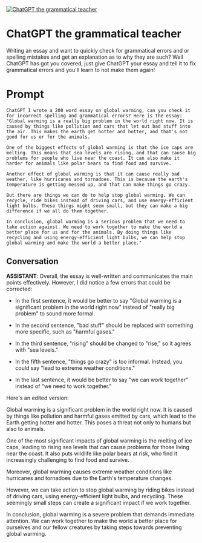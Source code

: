 
[![ChatGPT the grammatical teacher](https://flow-prompt-covers.s3.us-west-1.amazonaws.com/icon/futuristic/futu_7.png)]()
# ChatGPT the grammatical teacher 
Writing an essay and want to quickly check for grammatical errors and or spelling mistakes and get an explanation as to why they are such? Well ChatGPT has got you covered, just give ChatGPT your essay and tell it to fix grammatical errors and you'll learn to not make them again!

# Prompt

```
ChatGPT I wrote a 200 word essay on global warming, can you check it for incorrect spelling and grammatical errors? Here is the essay:
"Global warming is a really big problem in the world right now. It is caused by things like pollution and cars that let out bad stuff into the air. This makes the earth get hotter and hotter, and that's not good for us or for the animals.

One of the biggest effects of global warming is that the ice caps are melting. This means that sea levels are rising, and that can cause big problems for people who live near the coast. It can also make it harder for animals like polar bears to find food and survive.

Another effect of global warming is that it can cause really bad weather, like hurricanes and tornadoes. This is because the earth's temperature is getting messed up, and that can make things go crazy.

But there are things we can do to help stop global warming. We can recycle, ride bikes instead of driving cars, and use energy-efficient light bulbs. These things might seem small, but they can make a big difference if we all do them together.

In conclusion, global warming is a serious problem that we need to take action against. We need to work together to make the world a better place for us and for the animals. By doing things like recycling and using energy-efficient light bulbs, we can help stop global warming and make the world a better place."
```

## Conversation

**ASSISTANT**: Overall, the essay is well-written and communicates the main points effectively. However, I did notice a few errors that could be corrected:



- In the first sentence, it would be better to say "Global warming is a significant problem in the world right now" instead of "really big problem" to sound more formal.

- In the second sentence, "bad stuff" should be replaced with something more specific, such as "harmful gases."

- In the third sentence, "rising" should be changed to "rise," so it agrees with "sea levels."

- In the fifth sentence, "things go crazy" is too informal. Instead, you could say "lead to extreme weather conditions."

- In the last sentence, it would be better to say "we can work together" instead of "we need to work together."



Here's an edited version:



Global warming is a significant problem in the world right now. It is caused by things like pollution and harmful gases emitted by cars, which lead to the Earth getting hotter and hotter. This poses a threat not only to humans but also to animals.



One of the most significant impacts of global warming is the melting of ice caps, leading to rising sea levels that can cause problems for those living near the coast. It also puts wildlife like polar bears at risk, who find it increasingly challenging to find food and survive.



Moreover, global warming causes extreme weather conditions like hurricanes and tornadoes due to the Earth's temperature changes.



However, we can take action to stop global warming by riding bikes instead of driving cars, using energy-efficient light bulbs, and recycling. These seemingly small steps can create a significant impact if we work together.



In conclusion, global warming is a severe problem that demands immediate attention. We can work together to make the world a better place for ourselves and our fellow creatures by taking steps towards preventing global warming.


